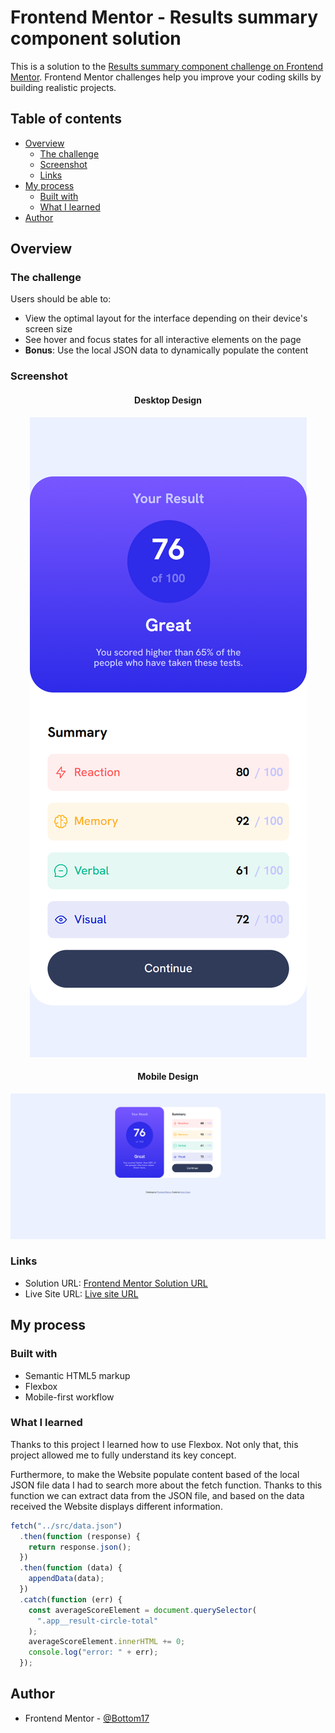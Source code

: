 # Frontend Mentor - Results summary component solution

This is a solution to the [Results summary component challenge on Frontend Mentor](https://www.frontendmentor.io/challenges/results-summary-component-CE_K6s0maV). Frontend Mentor challenges help you improve your coding skills by building realistic projects.

## Table of contents

- [Overview](#overview)
  - [The challenge](#the-challenge)
  - [Screenshot](#screenshot)
  - [Links](#links)
- [My process](#my-process)
  - [Built with](#built-with)
  - [What I learned](#what-i-learned)
- [Author](#author)

## Overview

### The challenge

Users should be able to:

- View the optimal layout for the interface depending on their device's screen size
- See hover and focus states for all interactive elements on the page
- **Bonus**: Use the local JSON data to dynamically populate the content

### Screenshot

<h4 align="center"><strong>Desktop Design</strong></h4>

<p align="center">
<img src="./solution-screenshots/desktop.png" alt="desktop page">

<h4 align="center"><strong>Mobile Design</strong></h4>

<p align="center">
<img src="./solution-screenshots/mobile.png" alt="mobile page">

### Links

- Solution URL: [Frontend Mentor Solution URL](https://www.frontendmentor.io/solutions/results-summary-component-challenge-solution-htmlcssjs-nsdVbp7LFc)
- Live Site URL: [Live site URL](https://bottom17.github.io/results-summary-component-challenge/)

## My process

### Built with

- Semantic HTML5 markup
- Flexbox
- Mobile-first workflow

### What I learned

Thanks to this project I learned how to use Flexbox. Not only that, this project allowed me to fully understand its key concept.

Furthermore, to make the Website populate content based of the local JSON file data I had to search more about the fetch function. Thanks to this function we can extract data from the JSON file, and based on the data received the Website displays different information.

```js
fetch("../src/data.json")
  .then(function (response) {
    return response.json();
  })
  .then(function (data) {
    appendData(data);
  })
  .catch(function (err) {
    const averageScoreElement = document.querySelector(
      ".app__result-circle-total"
    );
    averageScoreElement.innerHTML += 0;
    console.log("error: " + err);
  });
```

## Author

- Frontend Mentor - [@Bottom17](https://www.frontendmentor.io/profile/Bottom17)
